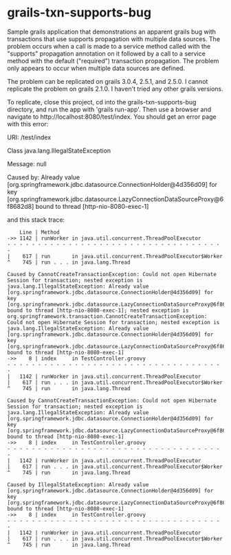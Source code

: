 # grails-txn-supports-bug
Sample grails application that demonstrations an apparent grails bug with transactions that use supports propagation with multiple data sources.  The problem occurs when a call is made to a service method called with the "supports" propagation annotation on it followed by a call to a service method with the default ("required") transaction propagation.  The problem only appears to occur when multiple data sources are defined.

The problem can be replicated on grails 3.0.4, 2.5.1, and 2.5.0.  I cannot replicate the problem on grails 2.1.0.  I haven't tried any other grails versions.

To replicate, close this project, cd into the grails-txn-supports-bug directory, and run the app with 'grails run-app'. Then use a browser and navigate to http://localhost:8080/test/index.  You should get an error page with this error:

URI: /test/index

Class java.lang.IllegalStateException

Message: null

Caused by: Already value [org.springframework.jdbc.datasource.ConnectionHolder@4d356d09] for key [org.springframework.jdbc.datasource.LazyConnectionDataSourceProxy@6f8682d8] bound to thread [http-nio-8080-exec-1]

and this stack trace:

```
    Line | Method
->> 1142 | runWorker in java.util.concurrent.ThreadPoolExecutor
- - - - - - - - - - - - - - - - - - - - - - - - - - - - - - - - - - - - 
|    617 | run       in java.util.concurrent.ThreadPoolExecutor$Worker
^    745 | run . . . in java.lang.Thread

Caused by CannotCreateTransactionException: Could not open Hibernate Session for transaction; nested exception is java.lang.IllegalStateException: Already value [org.springframework.jdbc.datasource.ConnectionHolder@4d356d09] for key [org.springframework.jdbc.datasource.LazyConnectionDataSourceProxy@6f8682d8] bound to thread [http-nio-8080-exec-1]; nested exception is org.springframework.transaction.CannotCreateTransactionException: Could not open Hibernate Session for transaction; nested exception is java.lang.IllegalStateException: Already value [org.springframework.jdbc.datasource.ConnectionHolder@4d356d09] for key [org.springframework.jdbc.datasource.LazyConnectionDataSourceProxy@6f8682d8] bound to thread [http-nio-8080-exec-1]
->>    8 | index     in TestController.groovy
- - - - - - - - - - - - - - - - - - - - - - - - - - - - - - - - - - - - 
|   1142 | runWorker in java.util.concurrent.ThreadPoolExecutor
|    617 | run . . . in java.util.concurrent.ThreadPoolExecutor$Worker
^    745 | run       in java.lang.Thread

Caused by CannotCreateTransactionException: Could not open Hibernate Session for transaction; nested exception is java.lang.IllegalStateException: Already value [org.springframework.jdbc.datasource.ConnectionHolder@4d356d09] for key [org.springframework.jdbc.datasource.LazyConnectionDataSourceProxy@6f8682d8] bound to thread [http-nio-8080-exec-1]
->>    8 | index     in TestController.groovy
- - - - - - - - - - - - - - - - - - - - - - - - - - - - - - - - - - - - 
|   1142 | runWorker in java.util.concurrent.ThreadPoolExecutor
|    617 | run . . . in java.util.concurrent.ThreadPoolExecutor$Worker
^    745 | run       in java.lang.Thread

Caused by IllegalStateException: Already value [org.springframework.jdbc.datasource.ConnectionHolder@4d356d09] for key [org.springframework.jdbc.datasource.LazyConnectionDataSourceProxy@6f8682d8] bound to thread [http-nio-8080-exec-1]
->>    8 | index     in TestController.groovy
- - - - - - - - - - - - - - - - - - - - - - - - - - - - - - - - - - - - 
|   1142 | runWorker in java.util.concurrent.ThreadPoolExecutor
|    617 | run . . . in java.util.concurrent.ThreadPoolExecutor$Worker
^    745 | run       in java.lang.Thread

```
